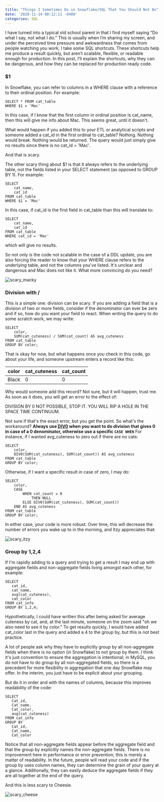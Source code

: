 ```yaml
---
title: "Things I Sometimes Do in Snowflake/SQL That You Should Not Do"
date: '2020-11-14 00:12:11 -0400'
categories: SQL
---
```


I have turned into a typical old school parent in that I find myself saying “Do what I say, not what I do.” This is usually when I’m sharing my screen, and under the perceived time pressure and awkwardness that comes from people watching you work, I take some SQL shortcuts. These shortcuts help me produce a result quickly, but aren’t scalable, flexible, or readable enough for production. In this post, I’ll explain the shortcuts, why they can be dangerous, and how they can be replaced for production ready code. 


### $1

In Snowflake, you can refer to columns in a WHERE clause with a reference to their ordinal position. For example:
```
SELECT * FROM cat_table
WHERE $1 = 'Mac'
```

In this case, if I know that the first column in ordinal position is cat_name, then this will give me info about Mac. This seems great, until it doesn't.

What would happen if you added this to your ETL or analytical scripts and someone added a cat_id in the first ordinal to cat_table? Nothing. Nothing would break. Nothing would be returned. The query would just simply give no results since there is no cat_id = 'Mac'.

And that is scary.

The other scary thing about $1 is that it always refers to the underlying table, not the fields listed in your SELECT statement  (as opposed to GROUP BY 1). For example:

```
SELECT 
    cat_name,
    cat_id
FROM cat_table
WHERE $1 = 'Mac'
```
In this case, if cat_id is the first field in cat_table than this will translate to:

```
SELECT 
    cat_name,
    cat_id
FROM cat_table
WHERE cat_id = 'Mac'
```
which will give no results. 

So not only is the code not scalable in the case of a DDL update, you are also forcing the reader to know that your WHERE clause refers to the underlying table, and not the columns you've listed. It's unclear and dangerous and Mac does not like it. What more convincing do you need?

<p><img src="https://www.alisa-in.tech/images/scary_mac.png" alt="scary_macky"></p>

### Division with /

This is a simple one: division can be scary. If you are adding a field that is a division of two or more fields, consider if the denominator can ever be zero and if so, how do you want your field to react.
When writing the query to do some scratch work, we may write:
```
SELECT
    color,
    SUM(cat_cuteness) / SUM(cat_count) AS avg_cuteness 
FROM cat_table
GROUP BY color;
```
That is okay for now, but what happens once you check in this code, go about your life, and someone upstream enters a record like this:

| color  | cat_cuteness  | cat_count |
|---|---| --- |
| Black | 0 | 0 |

Why would someone add this record? Not sure, but it will happen, trust me. As soon as it does, you will get an error to the effect of:

DIVISION BY 0 NOT POSSIBLE, STOP IT. YOU WILL RIP A HOLE IN THE SPACE TIME CONTINUUM.

Not sure if that's the exact error, but you get the point. So what's the workaround? **Always use [DIV0](https://docs.snowflake.com/en/sql-reference/functions/div0.html) when you want to do division that gives 0 in case of a 0 denominator, otherwise use a specific `CASE WHEN`**
For instance, if I wanted avg_cuteness to zero out if there are no cats:

```
SELECT
    color,
    DIV0(SUM(cat_cuteness), SUM(cat_count)) AS avg_cuteness 
FROM cat_table
GROUP BY color;
```

Otherwise, if I want a specific result in case of zero, I may do:


```
SELECT
    color,
    CASE 
        WHEN cat_count = 0 
            THEN NULL
        ELSE DIV0(SUM(cat_cuteness), SUM(cat_count)) 
    END AS avg_cuteness 
FROM cat_table
GROUP BY color;
```

In either case, your code is more robust. Over time, this will decrease the number of errors you wake up to in the morning, and Itzy appreciates that:

<p><img src="https://www.alisa-in.tech/images/scary_itzy.png" alt="scary_itzy"></p>


### Group by 1,2,4

If I'm rapidly adding to a query and trying to get a result I may end up with aggregate fields and non-aggregate fields living amongst each other, for example:

```
SELECT
   cat_id,
   cat_name,
   avg(cat_cuteness),
   cat_color
FROM cat_info
GROUP BY 1,2,4;
```

Hypothetically, I could have written this after being asked for average cuteness by cat, and, at the last minute, someone on the zoom said "oh we also need to see it by color." To get results quickly, I would have added cat_color last in the query and added a 4 to the group by, but this is not best practice. 

A lot of people ask why they have to explicitly group by all non-aggregate fields when there is no option (in Snowflake) to not group by them. I think it's just convention to ensure the aggregation is intentional; in MySQL, you do not have to do group by all non-aggregated fields, so there is a precedent for more flexibility in aggregation that one day Snowflake may offer. In the interim, you just have to be explicit about your grouping.

But do it in order and with the names of columns, because this improves readability of the code:

```
SELECT
   Cat_id,
   Cat_name,
   Cat_color,
   avg(cat_cuteness)
FROM cat_info
GROUP BY  
   Cat_id,
   Cat_name,
   Cat_color
```
Notice that all non-aggregate fields appear before the aggregate field and that the group by explicitly names the non-aggregate fields.
There is no improvement here in performance or error prevention; this is merely a matter of readability. In the future, people will read your code and if the group by uses column names, they can determine the grain of your query at a glance. Additionally, they can easily deduce the aggregate fields if they are all together at the end of the query.

And this is less scary to Cheesie. 


<p><img src="https://www.alisa-in.tech/images/scary_cheese.png" alt="scary_cheese"></p>
